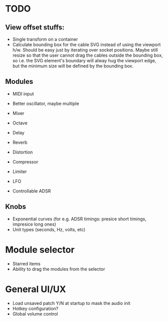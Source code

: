 # TODO

## View offset stuffs:

- Single transform on a container
- Calculate bounding box for the cable SVG instead of using the viewport h/w. Should be easy just by iterating over socket positions. Maybe still resize so that the user cannot drag the cables outside the bounding box, so i.e. the SVG element's boundary will alway hug the viewport edge, but the minimum size will be defined by the bounding box.

## Modules

- MIDI input
- Better oscillator, maybe multiple
- Mixer
- Octave
- Delay
- Reverb
- Distortion
- Compressor
- Limiter
- LFO

- Controllable ADSR

## Knobs

- Exponential curves (for e.g. ADSR timings: presice short timings, impresice long ones)
- Unit types (seconds, Hz, volts, etc)

# Module selector

- Starred items
- Ability to drag the modules from the selector

# General UI/UX

- Load unsaved patch Y/N at startup to mask the audio init
- Hotkey configuration?
- Global volume control
